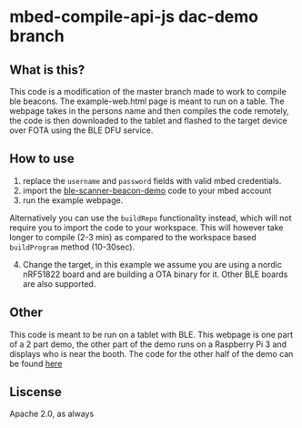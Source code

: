 # mbed-compile-api-js dac-demo branch

## What is this?
This code is a modification of the master branch made to work to compile ble beacons. The example-web.html page is meant to run on a table. The webpage takes in the persons name and then compiles the code remotely, the code is then downloaded to the tablet and flashed to the target device over FOTA using the BLE DFU service. 

## How to use
1. replace the `username` and `password` fields with valid mbed credentials. 
2. import the [ble-scanner-beacon-demo](https://developer.mbed.org/users/mbedAustin/code/ble-scanner-demo-beacon/) code to your mbed account
3. run the example webpage.

Alternatively you can use the `buildRepo` functionality instead, which will not require you to import the code to your workspace. This will however take longer to compile (2-3 min) as compared to the workspace based `buildProgram` method (10-30sec).

4. Change the target, in this example we assume you are using a nordic nRF51822 board and are building a OTA binary for it. Other BLE boards are also supported. 

## Other 
This code is meant to be run on a tablet with BLE. This webpage is one part of a 2 part demo, the other part of the demo runs on a Raspberry Pi 3 and displays who is near the booth. The code for the other half of the demo can be found [here](https://github.com/BlackstoneEngineering/ble-scanner-station-demo)


## Liscense 
Apache 2.0, as always
